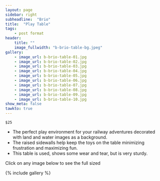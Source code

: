 ```yaml
---
layout: page
sidebar: right
subheadline:  "Brio"
title:  "Play Table"
tags:
    - post format
header:
    title: ""
    image_fullwidth: "b-brio-table-bg.jpeg"
gallery:
    - image_url: b-brio-table-01.jpg
    - image_url: b-brio-table-02.jpg
    - image_url: b-brio-table-03.jpg
    - image_url: b-brio-table-04.jpg
    - image_url: b-brio-table-05.jpg
    - image_url: b-brio-table-06.jpg
    - image_url: b-brio-table-07.jpg
    - image_url: b-brio-table-08.jpg
    - image_url: b-brio-table-09.jpg
    - image_url: b-brio-table-10.jpg
show_meta: false
tawkto: true
---
```

`$25`

- The perfect play environment for your railway adventures decorated with land and water images as a background. 
- The raised sidewalls help keep the toys on the table minimizing frustration and maximizing fun. 
- This table is used, shows some wear and tear, but is very sturdy. 

<p>Click on any image below to see the full sized </p>

{% include gallery %}
